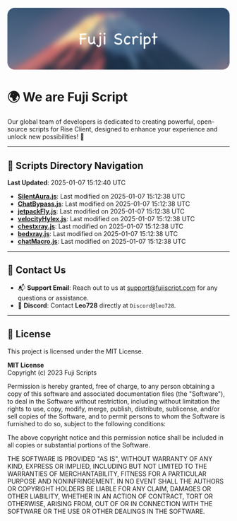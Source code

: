 ![Banner](.github/b.webp)

# 🌍 **We are Fuji Script**

Our global team of developers is dedicated to creating powerful, open-source scripts for Rise Client, designed to enhance your experience and unlock new possibilities! 🌟

---
<!-- SCRIPTS_NAVIGATION_START -->
## 📂 **Scripts Directory Navigation**

**Last Updated**: 2025-01-07 15:12:40 UTC

- **[SilentAura.js](scripts/SilentAura.js)**: Last modified on 2025-01-07 15:12:38 UTC
- **[ChatBypass.js](scripts/ChatBypass.js)**: Last modified on 2025-01-07 15:12:38 UTC
- **[jetpackFly.js](scripts/jetpackFly.js)**: Last modified on 2025-01-07 15:12:38 UTC
- **[velocityHylex.js](scripts/velocityHylex.js)**: Last modified on 2025-01-07 15:12:38 UTC
- **[chestxray.js](scripts/chestxray.js)**: Last modified on 2025-01-07 15:12:38 UTC
- **[bedxray.js](scripts/bedxray.js)**: Last modified on 2025-01-07 15:12:38 UTC
- **[chatMacro.js](scripts/chatMacro.js)**: Last modified on 2025-01-07 15:12:38 UTC

<!-- SCRIPTS_NAVIGATION_END -->

---

## 💬 **Contact Us**  
- 📬 **Support Email**: Reach out to us at [support@fujiscript.com](mailto:support@fujiscript.com) for any questions or assistance.  
- 💬 **Discord**: Contact **Leo728** directly at `Discord@leo728`.

---

## 📜 **License**

This project is licensed under the MIT License.  

**MIT License**  
Copyright (c) 2023 Fuji Scripts  

Permission is hereby granted, free of charge, to any person obtaining a copy of this software and associated documentation files (the "Software"), to deal in the Software without restriction, including without limitation the rights to use, copy, modify, merge, publish, distribute, sublicense, and/or sell copies of the Software, and to permit persons to whom the Software is furnished to do so, subject to the following conditions:  

The above copyright notice and this permission notice shall be included in all copies or substantial portions of the Software.  

THE SOFTWARE IS PROVIDED "AS IS", WITHOUT WARRANTY OF ANY KIND, EXPRESS OR IMPLIED, INCLUDING BUT NOT LIMITED TO THE WARRANTIES OF MERCHANTABILITY, FITNESS FOR A PARTICULAR PURPOSE AND NONINFRINGEMENT. IN NO EVENT SHALL THE AUTHORS OR COPYRIGHT HOLDERS BE LIABLE FOR ANY CLAIM, DAMAGES OR OTHER LIABILITY, WHETHER IN AN ACTION OF CONTRACT, TORT OR OTHERWISE, ARISING FROM, OUT OF OR IN CONNECTION WITH THE SOFTWARE OR THE USE OR OTHER DEALINGS IN THE SOFTWARE.  
